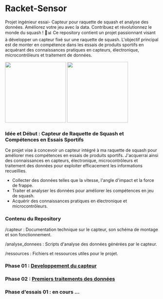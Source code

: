 # Racket-Sensor
Projet ingénieur essai- Capteur pour raquette de squash et analyse des données. Améliorez votre jeu avec la data. Contribuez et révolutionnez le monde du squash ! 🎾📊
Ce repository contient un projet passionnant visant à développer un capteur fixé sur une raquette de squash. L'objectif principal est de monter en compétence dans les essais de produits sportifs en acquérant des connaissances pratiques en capteurs, électronique, microcontrôleurs et traitement de données.

<img src="https://centralclub.fr/wp-content/uploads/2022/09/image10.jpg" height="200px"></a>
<img src="https://github.com/agounand/Racket-Sensor/assets/125287388/dcc4cb73-f92a-4768-bf52-f9cb160e7de3" height="200px"></a>


### Idée et Début : Capteur de Raquette de Squash et Compétences en Essais Sportifs
Ce projet vise à concevoir un capteur intégré à ma raquette de squash pour améliorer mes compétences en essais de produits sportifs. J'acquerrai ainsi des connaissances en capteurs, électronique, microcontrôleurs et traitement des données pour exploiter efficacement les informations recueillies.

- Collecter des données telles que la vitesse, l'angle d'impact et la force de frappe.
- Traiter et analyser les données pour améliorer les compétences en jeu de squash.
- Acquérir des connaissances pratiques en électronique et microcontrôleurs.

### Contenu du Repository
/capteur : Documentation technique sur le capteur, son schéma de montage et son fonctionnement.

/analyse_donnees : Scripts d'analyse des données générées par le capteur.

/ressources : Fichiers et ressources utiles pour le projet.


### Phase 01 : [Developpement du capteur](capteur/Developpment_capteur.md)


### Phase 02 : [Premiers traitements des données](analyse_donnees/analyse_traitement_data.md)

### Phase d'essais 01 : en cours ...

